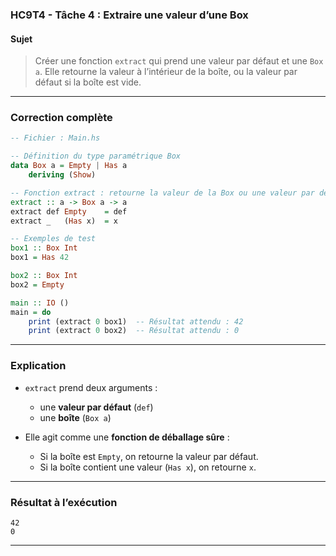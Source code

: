 ### **HC9T4 - Tâche 4 : Extraire une valeur d’une Box**

#### **Sujet**

> Créer une fonction `extract` qui prend une valeur par défaut et une `Box a`.
> Elle retourne la valeur à l’intérieur de la boîte, ou la valeur par défaut si la boîte est vide.

---

###  **Correction complète**

```haskell
-- Fichier : Main.hs

-- Définition du type paramétrique Box
data Box a = Empty | Has a
    deriving (Show)

-- Fonction extract : retourne la valeur de la Box ou une valeur par défaut
extract :: a -> Box a -> a
extract def Empty    = def
extract _   (Has x)  = x

-- Exemples de test
box1 :: Box Int
box1 = Has 42

box2 :: Box Int
box2 = Empty

main :: IO ()
main = do
    print (extract 0 box1)  -- Résultat attendu : 42
    print (extract 0 box2)  -- Résultat attendu : 0
```

---

###  **Explication**

* `extract` prend deux arguments :

  * une **valeur par défaut** (`def`)
  * une **boîte** (`Box a`)
* Elle agit comme une **fonction de déballage sûre** :

  * Si la boîte est `Empty`, on retourne la valeur par défaut.
  * Si la boîte contient une valeur (`Has x`), on retourne `x`.

---

### **Résultat à l’exécution**

```
42
0
```

---
